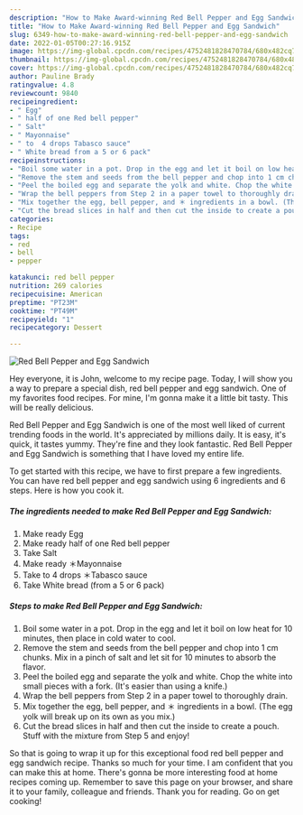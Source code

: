 ```yaml
---
description: "How to Make Award-winning Red Bell Pepper and Egg Sandwich"
title: "How to Make Award-winning Red Bell Pepper and Egg Sandwich"
slug: 6349-how-to-make-award-winning-red-bell-pepper-and-egg-sandwich
date: 2022-01-05T00:27:16.915Z
image: https://img-global.cpcdn.com/recipes/4752481828470784/680x482cq70/red-bell-pepper-and-egg-sandwich-recipe-main-photo.jpg
thumbnail: https://img-global.cpcdn.com/recipes/4752481828470784/680x482cq70/red-bell-pepper-and-egg-sandwich-recipe-main-photo.jpg
cover: https://img-global.cpcdn.com/recipes/4752481828470784/680x482cq70/red-bell-pepper-and-egg-sandwich-recipe-main-photo.jpg
author: Pauline Brady
ratingvalue: 4.8
reviewcount: 9840
recipeingredient:
- " Egg"
- " half of one Red bell pepper"
- " Salt"
- " Mayonnaise"
- " to  4 drops Tabasco sauce"
- " White bread from a 5 or 6 pack"
recipeinstructions:
- "Boil some water in a pot. Drop in the egg and let it boil on low heat for 10 minutes, then place in cold water to cool."
- "Remove the stem and seeds from the bell pepper and chop into 1 cm chunks. Mix in a pinch of salt and let sit for 10 minutes to absorb the flavor."
- "Peel the boiled egg and separate the yolk and white. Chop the white into small pieces with a fork. (It&#39;s easier than using a knife.)"
- "Wrap the bell peppers from Step 2 in a paper towel to thoroughly drain."
- "Mix together the egg, bell pepper, and ＊ ingredients in a bowl. (The egg yolk will break up on its own as you mix.)"
- "Cut the bread slices in half and then cut the inside to create a pouch. Stuff with the mixture from Step 5 and enjoy!"
categories:
- Recipe
tags:
- red
- bell
- pepper

katakunci: red bell pepper 
nutrition: 269 calories
recipecuisine: American
preptime: "PT23M"
cooktime: "PT49M"
recipeyield: "1"
recipecategory: Dessert

---
```



![Red Bell Pepper and Egg Sandwich](https://img-global.cpcdn.com/recipes/4752481828470784/680x482cq70/red-bell-pepper-and-egg-sandwich-recipe-main-photo.jpg)

Hey everyone, it is John, welcome to my recipe page. Today, I will show you a way to prepare a special dish, red bell pepper and egg sandwich. One of my favorites food recipes. For mine, I'm gonna make it a little bit tasty. This will be really delicious.



Red Bell Pepper and Egg Sandwich is one of the most well liked of current trending foods in the world. It's appreciated by millions daily. It is easy, it's quick, it tastes yummy. They're fine and they look fantastic. Red Bell Pepper and Egg Sandwich is something that I have loved my entire life.


To get started with this recipe, we have to first prepare a few ingredients. You can have red bell pepper and egg sandwich using 6 ingredients and 6 steps. Here is how you cook it.

<!--inarticleads1-->

##### The ingredients needed to make Red Bell Pepper and Egg Sandwich:

1. Make ready  Egg
1. Make ready  half of one Red bell pepper
1. Take  Salt
1. Make ready  ＊Mayonnaise
1. Take  to  4 drops ＊Tabasco sauce
1. Take  White bread (from a 5 or 6 pack)




<!--inarticleads2-->

##### Steps to make Red Bell Pepper and Egg Sandwich:

1. Boil some water in a pot. Drop in the egg and let it boil on low heat for 10 minutes, then place in cold water to cool.
1. Remove the stem and seeds from the bell pepper and chop into 1 cm chunks. Mix in a pinch of salt and let sit for 10 minutes to absorb the flavor.
1. Peel the boiled egg and separate the yolk and white. Chop the white into small pieces with a fork. (It&#39;s easier than using a knife.)
1. Wrap the bell peppers from Step 2 in a paper towel to thoroughly drain.
1. Mix together the egg, bell pepper, and ＊ ingredients in a bowl. (The egg yolk will break up on its own as you mix.)
1. Cut the bread slices in half and then cut the inside to create a pouch. Stuff with the mixture from Step 5 and enjoy!




So that is going to wrap it up for this exceptional food red bell pepper and egg sandwich recipe. Thanks so much for your time. I am confident that you can make this at home. There's gonna be more interesting food at home recipes coming up. Remember to save this page on your browser, and share it to your family, colleague and friends. Thank you for reading. Go on get cooking!
